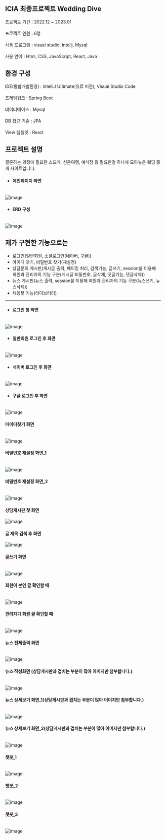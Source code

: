 ICIA 최종프로젝트 Wedding Dive
---
프로젝트 기간 : 2022.12 ~ 2023.01 <br><br>
프로젝트 인원 : 6명<br><br>
사용 프로그램 : visual studio, intellj, Mysql<br><br>
사용 언어 : Html, CSS, JavaScript, React, Java<br>
## 환경 구성
IDE(통합개발환경) : IntelliJ Ultimate(유료 버전), Visual Studio Code<br><br>
프레임워크 : Spring Boot<br><br>
데이터베이스 : Mysql<br><br>
DB 접근 기술 : JPA<br><br>
View 템플릿 : React<br>
## 프로젝트 설명<br>
결혼하는 과정에 필요한 스드메, 신혼여행, 예식장 등 필요한걸 하나에 모아놓은 웨딩 중개 사이트입니다.<br> 

- #### 메인페이지 화면<br><br>
![image](https://user-images.githubusercontent.com/117874997/215312693-84f6a19e-68c2-48b6-9819-7d17f8b525db.png)

- #### ERD 구성<br><br>
![image](https://user-images.githubusercontent.com/117874997/215296621-de57e2fe-60a8-4aab-98e9-eb945509b133.png)

## 제가 구현한 기능으로는<br>
- 로그인(일반회원, 소셜로그인(네이버, 구글))<br>
- 아이디 찾기, 비밀번호 찾기(재설정)<br>
- 상담문의 게시판(게시글 출력, 페이징 처리, 검색기능, 글쓰기, session을 이용해 회원과 관리자의 기능 구분(게시글 비밀번호, 글삭제, 댓글기능, 댓글삭제))<br>
- 뉴스 게시판(뉴스 출력, session을 이용해 회원과 관리자의 기능 구분(뉴스쓰기, 뉴스삭제))<br>
- 채팅봇 기능(라이브러리)<br>
---

- #### 로그인 창 화면<br><br>
![image](https://user-images.githubusercontent.com/117874997/215289298-3d6edfe0-1d41-482c-ae87-c0a95a150ed9.png)

- #### 일반회원 로그인 후 화면<br><br>
![image](https://user-images.githubusercontent.com/117874997/215312868-a38a23d0-ee6e-415a-93f6-b8537388dd5f.png)

- #### 네이버 로그인 후 화면<br><br>
![image](https://user-images.githubusercontent.com/117874997/215312945-5cc50583-9ff1-4de1-8ec9-a7351212f39f.png)

- #### 구글 로그인 후 화면<br><br>
![image](https://user-images.githubusercontent.com/117874997/215312918-93be6fff-b1b2-44e2-a83d-9591549cf2e6.png)

#### 아이디찾기 화면 <br><br>
![image](https://user-images.githubusercontent.com/117874997/215290054-025e4bc1-c952-41eb-aa3f-58decaaed7b7.png)

#### 비밀번호 재설정 화면_1<br><br>
![image](https://user-images.githubusercontent.com/117874997/215290351-a523b48e-4068-4803-b931-a7a0e54866ce.png)

#### 비밀번호 재설정 화면_2<br><br>
![image](https://user-images.githubusercontent.com/117874997/215290676-ea154b87-8e87-4ab2-98a5-03ab5be1d945.png)

#### 상담게시판 첫 화면<br>
![image](https://user-images.githubusercontent.com/117874997/215291950-f4a5b511-081f-4eda-bf61-ab81259ec376.png)

#### 글 제목 검색 후 화면<br>
![image](https://user-images.githubusercontent.com/117874997/215291978-37bc474b-55c2-4e9f-bcba-6fa26bb15acc.png)

#### 글쓰기 화면<br><br>
![image](https://user-images.githubusercontent.com/117874997/215292380-30bab833-913b-45cc-8107-675322ae2ab0.png)

#### 회원이 본인 글 확인할 때<br><br>
![image](https://user-images.githubusercontent.com/117874997/215292806-d22fa74f-871a-4cc9-8768-c35f1e763052.png)

#### 관리자가 회원 글 확인할 때<br><br>
![image](https://user-images.githubusercontent.com/117874997/215292887-60fa539a-a17b-4a2b-a565-99c30033d526.png)

#### 뉴스 전체출력 화면<br><br>
![image](https://user-images.githubusercontent.com/117874997/215294422-d28516c6-9b0a-4463-907f-43b5bda73d82.png)

#### 뉴스 작성화면 (상담게시판과 겹치는 부분이 많아 이미지만 첨부합니다.)<br><br>
![image](https://user-images.githubusercontent.com/117874997/215294135-269530f1-ad47-4c9e-bc89-856738f66daf.png)

#### 뉴스 상세보기 화면_1(상담게시판과 겹치는 부분이 많아 이미지만 첨부합니다.)<br><br>
![image](https://user-images.githubusercontent.com/117874997/215294274-09444e9d-3881-4b0b-ab0f-5b435ebc5bdb.png)

#### 뉴스 상세보기 화면_2(상담게시판과 겹치는 부분이 많아 이미지만 첨부합니다.)<br><br>
![image](https://user-images.githubusercontent.com/117874997/215294304-21a03e7f-78be-42c0-b50a-42bbfbecb028.png)

#### 챗봇_1<br><br>
![image](https://user-images.githubusercontent.com/117874997/215295149-b59b4a7e-ca2f-4b0c-a3c2-6efb53d0f263.png)

#### 챗봇_2<br><br>
![image](https://user-images.githubusercontent.com/117874997/215295157-d921bf64-3243-4aed-a013-bad28517331d.png)

#### 챗봇_3<br><br>
![image](https://user-images.githubusercontent.com/117874997/215295169-277858a8-70ee-46d1-ab66-3d6bf59d78ec.png)

